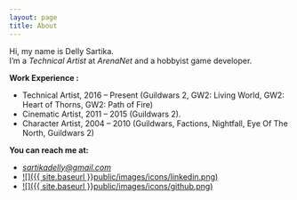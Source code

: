 ```yaml
---
layout: page
title: About
---
```


Hi, my name is Delly Sartika.<br>
I’m a *Technical Artist* at *ArenaNet* and a hobbyist game developer.
<br>

**Work Experience :**

* Technical Artist, 2016 – Present (Guildwars 2, GW2: Living World, GW2: Heart of Thorns, GW2: Path of Fire)
* Cinematic Artist, 2011 – 2015 (Guildwars 2).
* Character Artist, 2004 – 2010 (Guildwars, Factions, Nightfall, Eye Of The North, Guildwars 2)

**You can reach me at:**

* *sartikadelly@gmail.com* <br />
* [![]({{ site.baseurl }}public/images/icons/linkedin.png)](https://www.linkedin.com/in/sartikadelly/) <br />
* [![]({{ site.baseurl }}public/images/icons/github.png)](https://github.com/sartikadelly)
